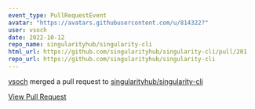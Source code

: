 ```yaml
---
event_type: PullRequestEvent
avatar: "https://avatars.githubusercontent.com/u/814322?"
user: vsoch
date: 2022-10-12
repo_name: singularityhub/singularity-cli
html_url: https://github.com/singularityhub/singularity-cli/pull/201
repo_url: https://github.com/singularityhub/singularity-cli
---
```


<a href='https://github.com/vsoch' target='_blank'>vsoch</a> merged a pull request to <a href='https://github.com/singularityhub/singularity-cli' target='_blank'>singularityhub/singularity-cli</a>

<a href='https://github.com/singularityhub/singularity-cli/pull/201' target='_blank'>View Pull Request</a>